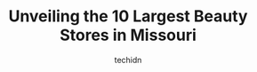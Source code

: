 ---
layout: ampstory
image: https://i0.wp.com/paketmu.com/wp-content/uploads/2023/06/hollywood-beauty-supply-2-beauty-supply-in-st-louis-0-in-missouri-1686367641.jpeg?resize=640,853
author: techidn
featured: false
description: Explore the diverse Beauty Store scene in Missouri, home to an incredible selection of 10 establishments catering to every taste. Whether youre in search of iconic favorites or undiscovered
title: Unveiling the 10 Largest Beauty Stores in Missouri
cover:
   title: Unveiling the 10 Largest Beauty Stores in Missouri
   subtitle: RICKPATE
   background: https://paketmu.com/wp-content/uploads/2023/06/hollywood-beauty-supply-2-beauty-supply-in-st-louis-0-in-missouri-1686367641.jpeg

pages: 
 - layout: thirds
   top: <h1>#1 Prince Beauty Supply</h1>
   bottom: "<p>Tomicka was so kind! She gave me an awesome deal on my hair and really took care of my experience here today. Love coming to this store for my beauty needs.</p>"
   background: https://paketmu.com/wp-content/uploads/2023/06/hollywood-beauty-supply-2-beauty-supply-in-st-louis-1-in-missouri-1686367643.jpeg
   backgroundblur: true
 - layout: thirds
   top: <h1>#2 Hollywood Beauty Supply 2 - Beauty Supply In St. Louis</h1>
   bottom: "<p>I recently started shopping at Hollywood Beauty Supply and Im so glad I did! They have an amazing selection of hair products, from styling tools to wigs and everything i</p>"
   background: https://paketmu.com/wp-content/uploads/2023/06/hollywood-beauty-supply-2-beauty-supply-in-st-louis-2-in-missouri-1686367644.jpeg
   cta:
      link: https://paketmu.com/unveiling-the-10-largest-beauty-stores-in-missouri/
      text: Unveiling the 10 Largest Beauty Stores in Missouri
 - layout: thirds
   top: <h1>#3 A & A Beauty Supply</h1>
   bottom: "<p>Everything I need its right there,Affordable prices been going there for about 15 years friendly place to shop</p>"
   background: https://paketmu.com/wp-content/uploads/2023/06/hollywood-beauty-supply-2-beauty-supply-in-st-louis-3-in-missouri-1686367645.jpeg
   cta:
      link: https://paketmu.com/unveiling-the-10-largest-beauty-stores-in-missouri/
      text: Unveiling the 10 Largest Beauty Stores in Missouri
 - layout: thirds
   top: <h1>#4 Maxi Beauty Supply</h1>
   bottom: "<p>7525 N Lindbergh Blvd, Hazelwood, MO 63042, United States</p>"
   background: https://images.unsplash.com/photo-1496096265110-f83ad7f96608?ixlib=rb-4.0.3&ixid=MnwxMjA3fDB8MHxwaG90by1wYWdlfHx8fGVufDB8fHx8&auto=format&fit=crop&w=640&h=853&q=80
   cta:
      link: https://paketmu.com/unveiling-the-10-largest-beauty-stores-in-missouri/
      text: Unveiling the 10 Largest Beauty Stores in Missouri
 - layout: thirds
   top: <h1>#5 MIMI Beauty Supply</h1>
   bottom: "<p>344 N Sarah St, St. Louis, MO 63108, United States</p>"
   background: https://images.unsplash.com/photo-1527066579998-dbbae57f45ce?ixlib=rb-4.0.3&ixid=MnwxMjA3fDB8MHxwaG90by1wYWdlfHx8fGVufDB8fHx8&auto=format&fit=crop&w=640&h=853&q=80
   cta:
      link: https://paketmu.com/unveiling-the-10-largest-beauty-stores-in-missouri/
      text: Unveiling the 10 Largest Beauty Stores in Missouri
 - layout: thirds
   top: <h1>#6 Best Beauty Supply</h1>
   bottom: "<p>18675 East 39th St S e, Independence, MO 64057, United States</p>"
   background: https://images.unsplash.com/photo-1536745287225-21d689278fd1?ixlib=rb-4.0.3&ixid=MnwxMjA3fDB8MHxwaG90by1wYWdlfHx8fGVufDB8fHx8&auto=format&fit=crop&w=640&h=853&q=80
   cta:
      link: https://paketmu.com/unveiling-the-10-largest-beauty-stores-in-missouri/
      text: Unveiling the 10 Largest Beauty Stores in Missouri
 - layout: thirds
   top: <h1>#7 Beyond Beauty Supply</h1>
   bottom: "<p>7201 Natural Bridge Rd Suite A, St. Louis, MO 63121, United States</p>"
   background: https://images.unsplash.com/photo-1509114397022-ed747cca3f65?ixlib=rb-4.0.3&ixid=MnwxMjA3fDB8MHxwaG90by1wYWdlfHx8fGVufDB8fHx8&auto=format&fit=crop&w=640&h=853&q=80
   cta:
      link: https://paketmu.com/unveiling-the-10-largest-beauty-stores-in-missouri/
      text: Unveiling the 10 Largest Beauty Stores in Missouri
 - layout: thirds
   middle: Continue reading...
   background: https://images.unsplash.com/photo-1599422314077-f4dfdaa4cd09?ixlib=rb-4.0.3&ixid=MnwxMjA3fDB8MHxwaG90by1wYWdlfHx8fGVufDB8fHx8&auto=format&fit=crop&w=640&h=853&q=80
   cta:
      link: https://paketmu.com/unveiling-the-10-largest-beauty-stores-in-missouri/
      text: Unveiling the 10 Largest Beauty Stores in Missouri
      
---
